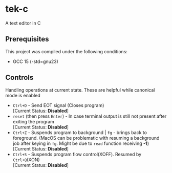 # tek-c
A text editor in C

## Prerequisites
This project was compiled under the following conditions:
- GCC 15 (-std=gnu23)

## Controls
Handling operations at current state.
These are helpful while canonical mode is enabled
- `Ctrl+D` - Send EOT signal (Closes program)<br>[Current Status: **Disabled**]
- `reset` (then press `Enter`) - In case terminal output is still not present after exiting the program<br>[Current Status: **Disabled**]
- `Ctrl+Z` - Suspends program to background | `fg` - brings back to foreground. (MacOS can be problematic with resuming a background job after keying in `fg`. Might be due to `read` function receiving **-1**)<br>[Current Status: **Disabled**]
- `Ctrl+S` - Suspends program flow control(XOFF). Resumed by `Ctrl+Q`(XON)<br>[Current Status: **Disabled**] 